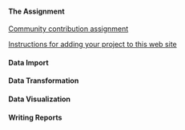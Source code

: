 #### The Assignment

[Community contribution assignment](contribution.html)

[Instructions for adding your project to this web site](https://github.com/jtr13/spring19/blob/master/README.md)

#### Data Import

#### Data Transformation

#### Data Visualization

#### Writing Reports
